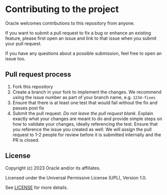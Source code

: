 # Contributing to the project

Oracle welcomes contributions to this repository from anyone.

If you want to submit a pull request to fix a bug or enhance an existing
feature, please first open an issue and link to that issue when you
submit your pull request.

If you have any questions about a possible submission, feel free to open
an issue too.

## Pull request process

1. Fork this repository
1. Create a branch in your fork to implement the changes. We recommend using
   the issue number as part of your branch name, e.g. `1234-fixes`
1. Ensure that there is at least one test that would fail without the fix and
   passes post fix
1. Submit the pull request. *Do not leave the pull request blank*. Explain exactly
   what your changes are meant to do and provide simple steps on how to validate
   your changes, ideally referencing the test. Ensure that you reference the issue
   you created as well. We will assign the pull request to 1-2 people for review
   before it is submitted internally and the PR is closed.

## License

Copyright (c) 2023 Oracle and/or its affiliates.

Licensed under the Universal Permissive License (UPL), Version 1.0.

See [LICENSE](./LICENSE.txt) for more details.

